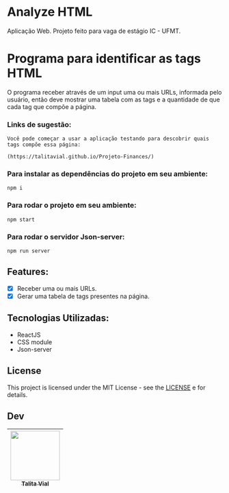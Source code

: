 # Analyze HTML
Aplicação Web.
Projeto feito para vaga de estágio IC - UFMT.
# Programa para identificar as tags HTML
O programa receber através de um input uma ou mais URLs, informada pelo usuário, então deve mostrar uma tabela com as tags e a quantidade de que cada tag que compõe a página. 

### Links de sugestão:
    Você pode começar a usar a aplicação testando para descobrir quais tags compõe essa página:
    
    (https://talitavial.github.io/Projeto-Finances/)
###  Para instalar as dependências do projeto em seu ambiente:

 `npm i`
   
### Para rodar o projeto em seu ambiente: 

`npm start`
    
### Para rodar o servidor Json-server:

 `npm run server`

## Features:

- [X] Receber uma ou mais URLs.
- [x] Gerar uma tabela de tags presentes na página.

## Tecnologias Utilizadas:

 - ReactJS
 - CSS module
 - Json-server
## License
This project is licensed under the MIT License - see the [LICENSE](https://opensource.org/licenses/MIT) e for details.

## Dev
| [<img src="https://avatars.githubusercontent.com/u/84686692?s=400&u=0b65f703f6c3e4ba76839491f332402c331d99c7&v=4" width=115><br><sub>Talita Vial</sub>](https://github.com/TalitaVial)
| :---: | 